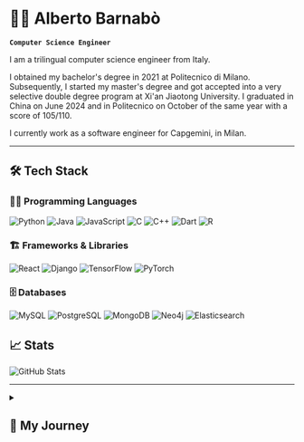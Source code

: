 # 🧑‍💻 Alberto Barnabò

**`Computer Science Engineer`**

I am a trilingual computer science engineer from Italy. 

I obtained my bachelor's degree in 2021 at Politecnico di Milano. Subsequently, I started my master's degree and got accepted into a very selective double degree program at Xi'an Jiaotong University. I graduated in China on June 2024 and in Politecnico on October of the same year with a score of 105/110.

I currently work as a software engineer for Capgemini, in Milan.

---

## 🛠️ Tech Stack  

### 👨‍💻 Programming Languages  
![Python](https://img.shields.io/badge/Python-3776AB?style=for-the-badge&logo=python&logoColor=white)
![Java](https://img.shields.io/badge/Java-ED8B00?style=for-the-badge&logo=java&logoColor=white)
![JavaScript](https://img.shields.io/badge/JavaScript-F7DF1E?style=for-the-badge&logo=javascript&logoColor=black)
![C](https://img.shields.io/badge/C-A8B9CC?style=for-the-badge&logo=c&logoColor=black)
![C++](https://img.shields.io/badge/C++-00599C?style=for-the-badge&logo=c%2b%2b&logoColor=white)
![Dart](https://img.shields.io/badge/Dart-0175C2?style=for-the-badge&logo=dart&logoColor=white)
![R](https://img.shields.io/badge/R-276DC3?style=for-the-badge&logo=r&logoColor=white)

### 🏗️ Frameworks & Libraries  
![React](https://img.shields.io/badge/React-20232A?style=for-the-badge&logo=react&logoColor=61DAFB)
![Django](https://img.shields.io/badge/Django-092E20?style=for-the-badge&logo=django&logoColor=white)
![TensorFlow](https://img.shields.io/badge/TensorFlow-FF6F00?style=for-the-badge&logo=tensorflow&logoColor=white)
![PyTorch](https://img.shields.io/badge/PyTorch-EE4C2C?style=for-the-badge&logo=pytorch&logoColor=white)

### 🗄️ Databases  
![MySQL](https://img.shields.io/badge/MySQL-4479A1?style=for-the-badge&logo=mysql&logoColor=white)
![PostgreSQL](https://img.shields.io/badge/PostgreSQL-336791?style=for-the-badge&logo=postgresql&logoColor=white)
![MongoDB](https://img.shields.io/badge/MongoDB-47A248?style=for-the-badge&logo=mongodb&logoColor=white)
![Neo4j](https://img.shields.io/badge/Neo4j-008CC1?style=for-the-badge&logo=neo4j&logoColor=white)
![Elasticsearch](https://img.shields.io/badge/Elasticsearch-005571?style=for-the-badge&logo=elasticsearch&logoColor=white)

## 📈 Stats

![GitHub Stats](https://github-readme-stats.vercel.app/api?username=albertobarnabo&show_icons=true&theme=radical)

---

<details>
          <summary><h2> 👣 My Journey </h2></summary>
          
I started taking my path towards learning computer science in 2016, where I went to a pre-college program in Cambridge to learn Python and R. That same year I did a one month intenship in a small company called Wins SRL to understand the machanism of relational databases and their usage.

After obtaining my high school diploma, I studied computer science engineering in Politecnico di Milano, one the most demaanding and challenging universities in the world. In this period I learned how to have a more formal and methodic approach to the CS world. I had the opportunity to learn all the details of Object Oriented Programming through the use of Java, the C programming language and a theoretical approach of algorithm complexity. Nevertheless, being an engineering program, I also had the opportunity to focus on calculus, linear algebra, electronics and automation and control.

My master's degree journey was a little less standard: the double degree program consists in studying one year in your home university (in my case, Politecnico), and the remaining two in the host university, which for me it was the Xi'an Jiaotong University. After completing all my exams, my last year I had the opportunity to work as a researcher my professor's lab. With the aid of two PhD students, I studied Large Language Models and their ability to parse tabular data, by using agents and prompt-engineering techniques. My thesis was evaluated with the maximum score and I got a final degree score of 105/110.

Once grduated, I started working for Capgemini as a Software Engineer in Milan.
</details>

          
          
          
          
<!--
**albertobarnabo/albertobarnabo** is a ✨ _special_ ✨ repository because its `README.md` (this file) appears on your GitHub profile.

Here are some ideas to get you started:

- 🔭 I’m currently working on ...
- 🌱 I’m currently learning ..
- 👯 I’m looking to collaborate on ...
- 🤔 I’m looking for help with ...
- 💬 Ask me about ...
- 📫 How to reach me: ...
- 😄 Pronouns: ...
- ⚡ Fun fact: ...
-->
